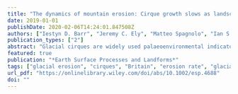 ```yaml
---
title: "The dynamics of mountain erosion: Cirque growth slows as landscapes age"
date: 2019-01-01
publishDate: 2020-02-06T14:24:01.847508Z
authors: ["Iestyn D. Barr", "Jeremy C. Ely", "Matteo Spagnolo", "Ian S. Evans", "Matt D. Tomkins"]
publication_types: ["2"]
abstract: "Glacial cirques are widely used palaeoenvironmental indicators, and are key to understanding the role of glaciers in shaping mountain topography. However, notable uncertainty persists regarding the rate and timing of cirque erosion. In order to address this uncertainty, we analyse the dimensions of 2208 cirques in Britain and Ireland and model ice accumulation to investigate the degree of coupling between glacier occupation times and cirque growth. Results indicate that during the last 120 ka, cirques were glacier-free for an average of 52.0 ± 21.2 ka (43 ± 18%); occupied by small (largely cirque-confined) glaciers for 16.2 ± 9.9 ka (14 ± 8%); and occupied by large glaciers, including ice sheets, for 51.8 ± 18.6 ka (43 ± 16%). Over the entire Quaternary (i.e. 2.6 Ma), we estimate that cirques were glacier-free for 1.1 ± 0.5 Ma; occupied by small glaciers for 0.3 ± 0.2 Ma; and occupied by large glaciers for 1.1 ± 0.4 Ma. Comparing occupation times to cirque depths, and calculating required erosion rates, reveals that continuous cirque growth during glacier occupation is unlikely. Instead, we propose that cirques attained much of their size during the first occupation of a non-glacially sculpted landscape (perhaps during the timeframe of a single glacial cycle). During subsequent glacier occupations, cirque growth may have slowed considerably, with the highest rates of subglacial erosion focused during periods of marginal (small glacier) glaciation. We propose comparatively slow rates of growth following initial cirque development because a ‘least resistance’ shape is formed, and as cirques deepen, sediment becomes trapped subglacially, partly protecting the bedrock from subsequent erosion. In support of the idea of rapid cirque growth, we present evidence from northern British Columbia, where cirques of comparable size to those in Britain and Ireland developed in less than 140 ka. © 2019 John Wiley & Sons, Ltd. © 2019 John Wiley & Sons, Ltd."
featured: true
publication: "*Earth Surface Processes and Landforms*"
tags: ["glacial erosion", "cirques", "Britain", "erosion rate", "glacial buzzsaw", "Ireland", "quaternary"]
url_pdf: "https://onlinelibrary.wiley.com/doi/abs/10.1002/esp.4688"
doi: ""
---
```


